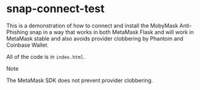 # snap-connect-test

This is a demonstration of how to connect and install the MobyMask Anti-Phishing snap in a way that works in both MetaMask Flask and will work in MetaMask stable and also avoids provider clobbering by Phantom and Coinbase Wallet.

All of the code is in `index.html`. 

> [!NOTE]
> The MetaMask SDK does not prevent provider clobbering.